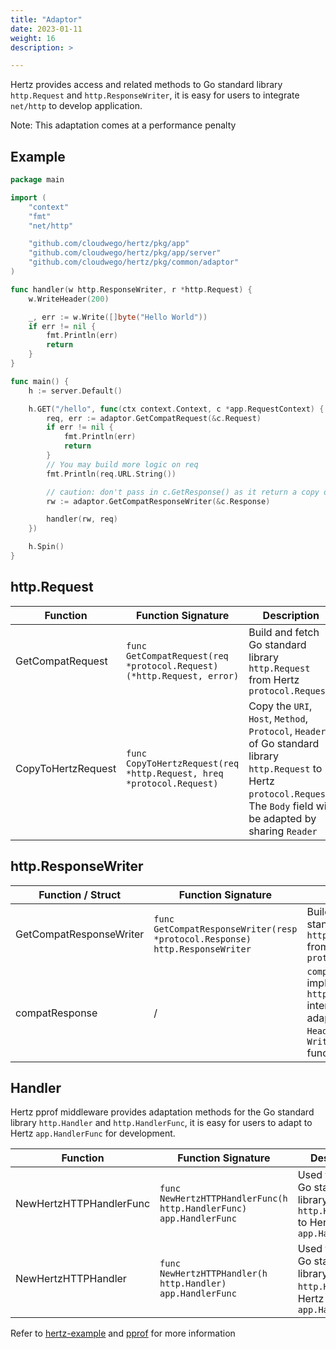 ```yaml
---
title: "Adaptor"
date: 2023-01-11
weight: 16
description: >

---
```


Hertz provides access and related methods to Go standard library `http.Request` and `http.ResponseWriter`, it is easy for users to integrate `net/http` to develop application.

Note: This adaptation comes at a performance penalty

## Example

```go
package main

import (
	"context"
	"fmt"
	"net/http"

	"github.com/cloudwego/hertz/pkg/app"
	"github.com/cloudwego/hertz/pkg/app/server"
	"github.com/cloudwego/hertz/pkg/common/adaptor"
)

func handler(w http.ResponseWriter, r *http.Request) {
	w.WriteHeader(200)

	_, err := w.Write([]byte("Hello World"))
	if err != nil {
		fmt.Println(err)
		return
	}
}

func main() {
	h := server.Default()

	h.GET("/hello", func(ctx context.Context, c *app.RequestContext) {
		req, err := adaptor.GetCompatRequest(&c.Request)
		if err != nil {
			fmt.Println(err)
			return
		}
		// You may build more logic on req
		fmt.Println(req.URL.String())

		// caution: don't pass in c.GetResponse() as it return a copy of response
		rw := adaptor.GetCompatResponseWriter(&c.Response)

		handler(rw, req)
	})

	h.Spin()
}
```

## http.Request

| Function           | Function Signature                                                    | Description                                                                                                                                                                    |
|--------------------|-----------------------------------------------------------------------|--------------------------------------------------------------------------------------------------------------------------------------------------------------------------------|
| GetCompatRequest   | `func GetCompatRequest(req *protocol.Request) (*http.Request, error)` | Build and fetch Go standard library `http.Request` from Hertz `protocol.Request`                                                                                               |
| CopyToHertzRequest | `func CopyToHertzRequest(req *http.Request, hreq *protocol.Request)`  | Copy the `URI`, `Host`, `Method`, `Protocol`, `Header` of Go standard library `http.Request` to Hertz `protocol.Request`, The `Body` field will be adapted by sharing `Reader` |

## http.ResponseWriter

| Function / Struct       | Function Signature                                                          | Description                                                                                                                          |
|-------------------------|-----------------------------------------------------------------------------|--------------------------------------------------------------------------------------------------------------------------------------|
| GetCompatResponseWriter | `func GetCompatResponseWriter(resp *protocol.Response) http.ResponseWriter` | Build and fetch Go standard library `http.ResponseWriter` from Hertz `protocol.Response`                                             |
| compatResponse          | /                                                                           | `compatResponse` implements the `http.ResponseWriter` interface and has adaptations to `Header`, `Write` and `WriteHeader` functions |

## Handler

Hertz pprof middleware provides adaptation methods for the Go standard library `http.Handler` and `http.HandlerFunc`, it is easy for users to adapt to Hertz `app.HandlerFunc` for development.

| Function                | Function Signature                                                 | Description                                                                       |
|-------------------------|--------------------------------------------------------------------|-----------------------------------------------------------------------------------|
| NewHertzHTTPHandlerFunc | `func NewHertzHTTPHandlerFunc(h http.HandlerFunc) app.HandlerFunc` | Used to convert Go standard library `http.HandlerFunc` to Hertz `app.HandlerFunc` |
| NewHertzHTTPHandler     | `func NewHertzHTTPHandler(h http.Handler) app.HandlerFunc`         | Used to convert Go standard library `http.Handler` to Hertz `app.HandlerFunc`     |

Refer to [hertz-example](https://github.com/cloudwego/hertz-examples/tree/main/adaptor) and [pprof](https://github.com/hertz-contrib/pprof/tree/main/adaptor) for more information
